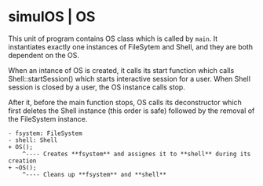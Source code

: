# simulOS | OS

This unit of program contains OS class which is called by `main`. It instantiates exactly one instances of FileSytem and Shell, and they are both dependent on the OS.

When an intance of OS is created, it calls its start function which calls Shell::startSession() which starts interactive session for a user. When Shell session is closed by a user, the OS instance calls stop.

After it, before the main function stops, OS calls its deconstructor which first deletes the Shell instance (this order is safe) followed by the removal of the FileSystem instance.

```
- fsystem: FileSystem
- shell: Shell
+ OS();
    ^---- Creates **fsystem** and assignes it to **shell** during its creation 
+ ~OS();
    ^---- Cleans up **fsystem** and **shell**
```
